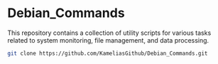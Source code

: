 # Debian_Commands
This repository contains a collection of utility scripts for various tasks related to system monitoring, file management, and data processing.
```bash
git clone https://github.com/KameliasGithub/Debian_Commands.git
